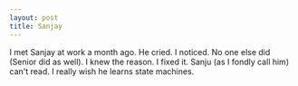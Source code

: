 ```yaml
---
layout: post
title: Sanjay
---
```


I met Sanjay at work a month ago. He cried. I noticed. No one else did
(Senior did as well). I knew the reason. I fixed it. Sanju (as I
fondly call him) can't read. I really wish he learns state machines.